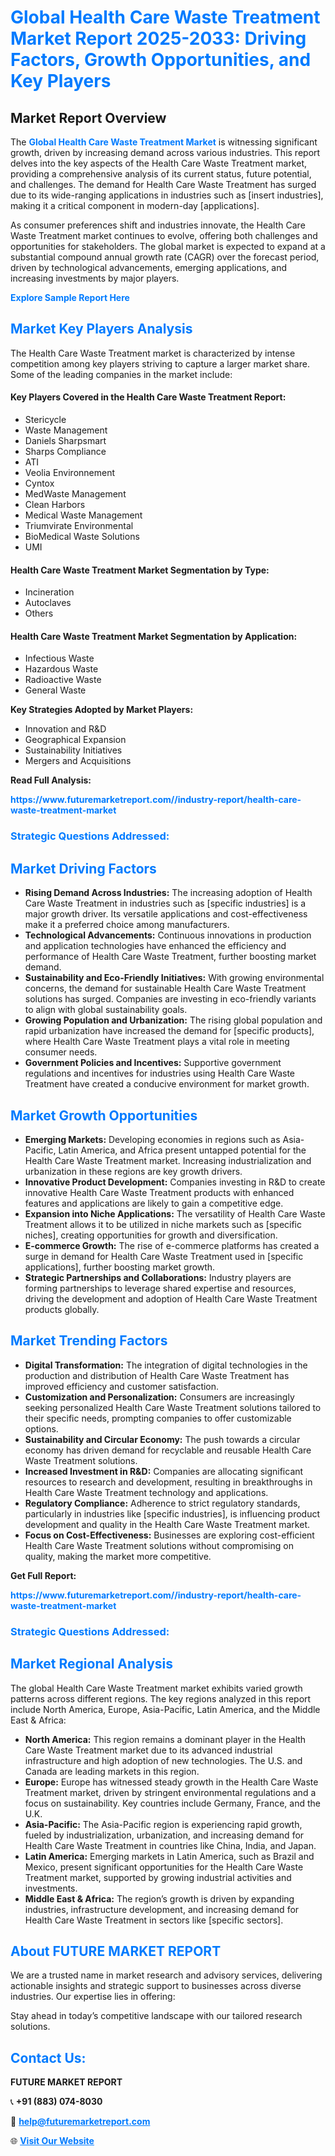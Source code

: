 <h1 style="color: #007BFF;">Global Health Care Waste Treatment Market Report 2025-2033: Driving Factors, Growth Opportunities, and Key Players</h1>

<section id="overview">
<h2>Market Report Overview</h2>
<p>The <a href="https://www.futuremarketreport.com//industry-report/health-care-waste-treatment-market" style="color: #007BFF; text-decoration: none;"><strong>Global Health Care Waste Treatment Market</strong></a> is witnessing significant growth, driven by increasing demand across various industries. This report delves into the key aspects of the Health Care Waste Treatment market, providing a comprehensive analysis of its current status, future potential, and challenges. The demand for Health Care Waste Treatment has surged due to its wide-ranging applications in industries such as [insert industries], making it a critical component in modern-day [applications].</p>
<p>As consumer preferences shift and industries innovate, the Health Care Waste Treatment market continues to evolve, offering both challenges and opportunities for stakeholders. The global market is expected to expand at a substantial compound annual growth rate (CAGR) over the forecast period, driven by technological advancements, emerging applications, and increasing investments by major players.</p>
</section>

<section id="overview">
<p><a href="https://www.futuremarketreport.com//request-sample/reportId=78921" style="color: #007BFF; text-decoration: none;"><strong>Explore Sample Report Here</strong></a></p>
</section>

<section id="key-players">
<h2 style="color: #007BFF;">Market Key Players Analysis</h2>
<p>The Health Care Waste Treatment market is characterized by intense competition among key players striving to capture a larger market share. Some of the leading companies in the market include:</p>
<h4>Key Players Covered in the Health Care Waste Treatment Report:</h4>
<ul><li>Stericycle</li><li>Waste Management</li><li>Daniels Sharpsmart</li><li>Sharps Compliance</li><li>ATI</li><li>Veolia Environnement</li><li>Cyntox</li><li>MedWaste Management</li><li>Clean Harbors</li><li>Medical Waste Management</li><li>Triumvirate Environmental</li><li>BioMedical Waste Solutions</li><li>UMI</li></ul>
<h4>Health Care Waste Treatment Market Segmentation by Type:</h4>
<ul><li>Incineration</li><li>Autoclaves</li><li>Others</li></ul>

<h4>Health Care Waste Treatment Market Segmentation by Application:</h4>
<ul><li>Infectious Waste</li><li>Hazardous Waste</li><li>Radioactive Waste</li><li>General Waste</li></ul>
<p><strong>Key Strategies Adopted by Market Players:</strong></p>
<ul>
<li>Innovation and R&D</li>
<li>Geographical Expansion</li>
<li>Sustainability Initiatives</li>
<li>Mergers and Acquisitions</li>
</ul>
</section>

<section>
<p><strong>Read Full Analysis: </strong></p><a href="https://www.futuremarketreport.com//industry-report/health-care-waste-treatment-market" style="color: #007BFF; text-decoration: none;"><strong>https://www.futuremarketreport.com//industry-report/health-care-waste-treatment-market</strong></a>
<h3 style="color: #007BFF;">Strategic Questions Addressed:</h3>
</section>

<section id="driving-factors">
<h2 style="color: #007BFF;">Market Driving Factors</h2>
<ul>
<li><strong>Rising Demand Across Industries:</strong> The increasing adoption of Health Care Waste Treatment in industries such as [specific industries] is a major growth driver. Its versatile applications and cost-effectiveness make it a preferred choice among manufacturers.</li>
<li><strong>Technological Advancements:</strong> Continuous innovations in production and application technologies have enhanced the efficiency and performance of Health Care Waste Treatment, further boosting market demand.</li>
<li><strong>Sustainability and Eco-Friendly Initiatives:</strong> With growing environmental concerns, the demand for sustainable Health Care Waste Treatment solutions has surged. Companies are investing in eco-friendly variants to align with global sustainability goals.</li>
<li><strong>Growing Population and Urbanization:</strong> The rising global population and rapid urbanization have increased the demand for [specific products], where Health Care Waste Treatment plays a vital role in meeting consumer needs.</li>
<li><strong>Government Policies and Incentives:</strong> Supportive government regulations and incentives for industries using Health Care Waste Treatment have created a conducive environment for market growth.</li>
</ul>
</section>

<section id="growth-opportunities">
<h2 style="color: #007BFF;">Market Growth Opportunities</h2>
<ul>
<li><strong>Emerging Markets:</strong> Developing economies in regions such as Asia-Pacific, Latin America, and Africa present untapped potential for the Health Care Waste Treatment market. Increasing industrialization and urbanization in these regions are key growth drivers.</li>
<li><strong>Innovative Product Development:</strong> Companies investing in R&D to create innovative Health Care Waste Treatment products with enhanced features and applications are likely to gain a competitive edge.</li>
<li><strong>Expansion into Niche Applications:</strong> The versatility of Health Care Waste Treatment allows it to be utilized in niche markets such as [specific niches], creating opportunities for growth and diversification.</li>
<li><strong>E-commerce Growth:</strong> The rise of e-commerce platforms has created a surge in demand for Health Care Waste Treatment used in [specific applications], further boosting market growth.</li>
<li><strong>Strategic Partnerships and Collaborations:</strong> Industry players are forming partnerships to leverage shared expertise and resources, driving the development and adoption of Health Care Waste Treatment products globally.</li>
</ul>
</section>

<section id="trending-factors">
<h2 style="color: #007BFF;">Market Trending Factors</h2>
<ul>
<li><strong>Digital Transformation:</strong> The integration of digital technologies in the production and distribution of Health Care Waste Treatment has improved efficiency and customer satisfaction.</li>
<li><strong>Customization and Personalization:</strong> Consumers are increasingly seeking personalized Health Care Waste Treatment solutions tailored to their specific needs, prompting companies to offer customizable options.</li>
<li><strong>Sustainability and Circular Economy:</strong> The push towards a circular economy has driven demand for recyclable and reusable Health Care Waste Treatment solutions.</li>
<li><strong>Increased Investment in R&D:</strong> Companies are allocating significant resources to research and development, resulting in breakthroughs in Health Care Waste Treatment technology and applications.</li>
<li><strong>Regulatory Compliance:</strong> Adherence to strict regulatory standards, particularly in industries like [specific industries], is influencing product development and quality in the Health Care Waste Treatment market.</li>
<li><strong>Focus on Cost-Effectiveness:</strong> Businesses are exploring cost-efficient Health Care Waste Treatment solutions without compromising on quality, making the market more competitive.</li>
</ul>
</section>

<section>
<p><strong>Get Full Report: </strong></p><a href="https://www.futuremarketreport.com//industry-report/health-care-waste-treatment-market" style="color: #007BFF; text-decoration: none;"><strong>https://www.futuremarketreport.com//industry-report/health-care-waste-treatment-market</strong></a>
<h3 style="color: #007BFF;">Strategic Questions Addressed:</h3>
</section>


<section id="regional-analysis">
<h2 style="color: #007BFF;">Market Regional Analysis</h2>
<p>The global Health Care Waste Treatment market exhibits varied growth patterns across different regions. The key regions analyzed in this report include North America, Europe, Asia-Pacific, Latin America, and the Middle East & Africa:</p>
<ul>
<li><strong>North America:</strong> This region remains a dominant player in the Health Care Waste Treatment market due to its advanced industrial infrastructure and high adoption of new technologies. The U.S. and Canada are leading markets in this region.</li>
<li><strong>Europe:</strong> Europe has witnessed steady growth in the Health Care Waste Treatment market, driven by stringent environmental regulations and a focus on sustainability. Key countries include Germany, France, and the U.K.</li>
<li><strong>Asia-Pacific:</strong> The Asia-Pacific region is experiencing rapid growth, fueled by industrialization, urbanization, and increasing demand for Health Care Waste Treatment in countries like China, India, and Japan.</li>
<li><strong>Latin America:</strong> Emerging markets in Latin America, such as Brazil and Mexico, present significant opportunities for the Health Care Waste Treatment market, supported by growing industrial activities and investments.</li>
<li><strong>Middle East & Africa:</strong> The region’s growth is driven by expanding industries, infrastructure development, and increasing demand for Health Care Waste Treatment in sectors like [specific sectors].</li>
</ul>
</section>

<footer>
<h2 style="color: #007BFF;">About FUTURE MARKET REPORT</h2>
<p>We are a trusted name in market research and advisory services, delivering actionable insights and strategic support to businesses across diverse industries. Our expertise lies in offering:</p>

<p>Stay ahead in today’s competitive landscape with our tailored research solutions.</p>

<h2 style="color: #007BFF;">Contact Us:</h2>
<p><strong>FUTURE MARKET REPORT</strong></p>
<p>📞 <strong>+91 (883) 074-8030</strong></p>
<p>📧 <strong><a href="mailto:help@futuremarketreport.com" style="color: #007BFF;">help@futuremarketreport.com</a></strong></p>
<p>🌐 <strong><a href="https://www.futuremarketreport.com/" style="color: #007BFF;">Visit Our Website</a></strong></p>
</footer>